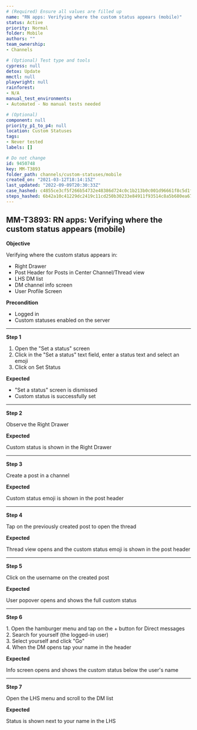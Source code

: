 ```yaml
---
# (Required) Ensure all values are filled up
name: "RN apps: Verifying where the custom status appears (mobile)"
status: Active
priority: Normal
folder: Mobile
authors: ""
team_ownership: 
- Channels

# (Optional) Test type and tools
cypress: null
detox: Update
mmctl: null
playwright: null
rainforest: 
- N/A
manual_test_environments: 
- Automated - No manual tests needed

# (Optional)
component: null
priority_p1_to_p4: null
location: Custom Statuses
tags: 
- Never tested
labels: []

# Do not change
id: 9450748
key: MM-T3893
folder_path: channels/custom-statuses/mobile
created_on: "2021-03-12T18:14:15Z"
last_updated: "2022-09-09T20:30:33Z"
case_hashed: c4855ce3cf5f266b54732e48386d724c0c1b213b0c001d96661f8c5d1f668f07e91a3bd186ff68d44fe8454cece7d2a1
steps_hashed: 6b42a10c41229dc2419c11cd250b30233e84911f93514c8a5b680ea6745c6a4c63d50fc09d8b6d0bbcd9a40c27b64256
---
```


## MM-T3893: RN apps: Verifying where the custom status appears (mobile)

**Objective**

Verifying where the custom status appears in:

- Right Drawer
- Post Header for Posts in Center Channel/Thread view
- LHS DM list
- DM channel info screen
- User Profile Screen

**Precondition**

- Logged in
- Custom statuses enabled on the server

---

**Step 1**

1. Open the "Set a status" screen
2. Click in the "Set a status" text field, enter a status text and select an emoji
3. Click on Set Status

**Expected**

- "Set a status" screen is dismissed
- Custom status is successfully set

---

**Step 2**

Observe the Right Drawer

**Expected**

Custom status is shown in the Right Drawer

---

**Step 3**

Create a post in a channel

**Expected**

Custom status emoji is shown in the post header

---

**Step 4**

Tap on the previously created post to open the thread

**Expected**

Thread view opens and the custom status emoji is shown in the post header

---

**Step 5**

Click on the username on the created post

**Expected**

User popover opens and shows the full custom status

---

**Step 6**

1\. Open the hamburger menu and tap on the + button for Direct messages\
2\. Search for yourself (the logged-in user)\
3\. Select yourself and click "Go"\
4\. When the DM opens tap your name in the header

**Expected**

Info screen opens and shows the custom status below the user's name

---

**Step 7**

Open the LHS menu and scroll to the DM list

**Expected**

Status is shown next to your name in the LHS

